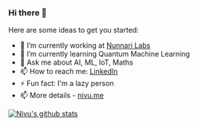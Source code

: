 ### Hi there 👋

Here are some ideas to get you started:

- 🔭 I’m currently working at [Nunnari Labs](http://nunnarilabs.com/)
- 🌱 I’m currently learning Quantum Machine Learning
- 💬 Ask me about AI, ML, IoT, Maths
- 📫 How to reach me: [LinkedIn](https://www.linkedin.com/in/nivu/)
- ⚡ Fun fact: I'm a lazy person
- 📫 More details - [nivu.me](https://nivu.me/)

[![Nivu's github stats](https://github-readme-stats.vercel.app/api?username=nivu&show_icons=true)](https://github.com/anuraghazra/github-readme-stats)

